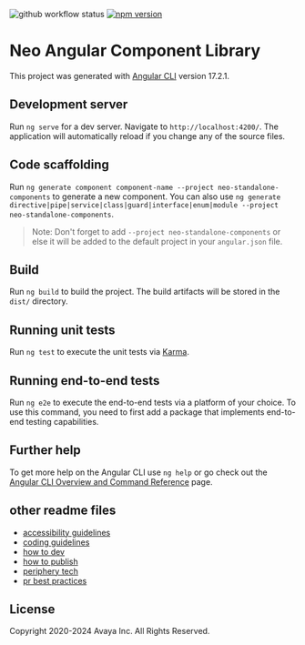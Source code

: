 ![github workflow status](https://github.com/avaya-dux/neo-angular-library/actions/workflows/ci.yml/badge.svg)
[![npm version](https://badge.fury.io/js/@avaya%2Fneo-angular.svg)](https://badge.fury.io/js/@avaya%2Fneo-angular)

# Neo Angular Component Library

This project was generated with [Angular CLI](https://github.com/angular/angular-cli) version 17.2.1.

## Development server

Run `ng serve` for a dev server. Navigate to `http://localhost:4200/`. The application will automatically reload if you change any of the source files.

## Code scaffolding

Run `ng generate component component-name --project neo-standalone-components` to generate a new component. You can also use `ng generate directive|pipe|service|class|guard|interface|enum|module --project neo-standalone-components`.

> Note: Don't forget to add `--project neo-standalone-components` or else it will be added to the default project in your `angular.json` file.

## Build

Run `ng build` to build the project. The build artifacts will be stored in the `dist/` directory.

## Running unit tests

Run `ng test` to execute the unit tests via [Karma](https://karma-runner.github.io).

## Running end-to-end tests

Run `ng e2e` to execute the end-to-end tests via a platform of your choice. To use this command, you need to first add a package that implements end-to-end testing capabilities.

## Further help

To get more help on the Angular CLI use `ng help` or go check out the [Angular CLI Overview and Command Reference](https://angular.io/cli) page.

## other readme files

- [accessibility guidelines](https://github.com/avaya-dux/neo-angular-angular/blob/main/readmes/accessibility-guidelines.md)
- [coding guidelines](https://github.com/avaya-dux/neo-angular-angular/blob/main/readmes/coding-guidelines.md)
- [how to dev](https://github.com/avaya-dux/neo-angular-angular/blob/main/readmes/how-to-dev.md)
- [how to publish](https://github.com/avaya-dux/neo-angular-angular/blob/main/readmes/how-to-publish.md)
- [periphery tech](https://github.com/avaya-dux/neo-angular-angular/blob/main/readmes/periphery-tech.md)
- [pr best practices](https://github.com/avaya-dux/neo-angular-angular/blob/main/readmes/pr-best-practices.md)

## License

Copyright 2020-2024 Avaya Inc. All Rights Reserved.
